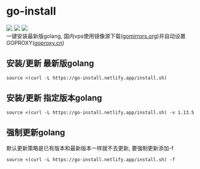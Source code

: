 # go-install
![](https://img.shields.io/github/stars/Jrohy/go-install.svg)
![](https://img.shields.io/github/forks/Jrohy/go-install.svg) 
![](https://img.shields.io/github/license/Jrohy/go-install.svg)  
一键安装最新版golang, 国内vps使用镜像源下载([gomirrors.org](https://gomirrors.org))并自动设置GOPROXY([goproxy.cn](https://goproxy.cn))

## 安装/更新 最新版golang
```
source <(curl -L https://go-install.netlify.app/install.sh)
```

## 安装/更新 指定版本golang
```
source <(curl -L https://go-install.netlify.app/install.sh) -v 1.13.5
``` 

## 强制更新golang
默认更新策略是已有版本和最新版本一样就不去更新, 要强制更新添加-f
```
source <(curl -L https://go-install.netlify.app/install.sh) -f
```